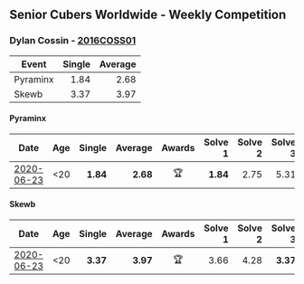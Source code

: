 ## Senior Cubers Worldwide - Weekly Competition
### Dylan Cossin - [2016COSS01](https://www.worldcubeassociation.org/persons/2016COSS01)

| Event | Single | Average |
| -- | --: | --: |
| Pyraminx | 1.84 | 2.68 |
| Skewb | 3.37 | 3.97 |

#### Pyraminx

| Date | Age | Single | Average | Awards | Solve 1 | Solve 2 | Solve 3 | Solve 4 | Solve 5 | Video |
| :--: | :--: | --: | --: | :--: | --: | --: | --: | --: | --: | :-- |
| [2020-06-23](../results/pyram/2020-06-23.md) | <20 | **1.84** | **2.68** | 🏆 | **1.84** | 2.75 | 5.31 | 2.59 | 2.71 | [Link](https://www.facebook.com/dylan.andrew1/videos/3097979393620158/) |


#### Skewb

| Date | Age | Single | Average | Awards | Solve 1 | Solve 2 | Solve 3 | Solve 4 | Solve 5 | Video |
| :--: | :--: | --: | --: | :--: | --: | --: | --: | --: | --: | :-- |
| [2020-06-23](../results/skewb/2020-06-23.md) | <20 | **3.37** | **3.97** | 🏆 | 3.66 | 4.28 | **3.37** | 7.02 | 3.96 | [Link](https://www.facebook.com/dylan.andrew1/videos/3097967856954645/) |


<!-- Global site tag (gtag.js) - Google Analytics -->
<script async src="https://www.googletagmanager.com/gtag/js?id=UA-86348435-3"></script>
<script>window.dataLayer = window.dataLayer || []; function gtag() {dataLayer.push(arguments);} gtag('js', new Date()); gtag('config', 'UA-86348435-3');</script>
